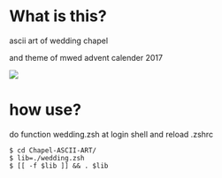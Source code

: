 # What is this?

ascii art of wedding chapel

and theme of mwed advent calender 2017

<img src="http://cdn-ak.f.st-hatena.com/images/fotolife/k/kazumalab/20171201/20171201141818.gif">

# how use?

do function wedding.zsh at login shell and reload .zshrc

```
$ cd Chapel-ASCII-ART/
$ lib=./wedding.zsh
$ [[ -f $lib ]] && . $lib
```
